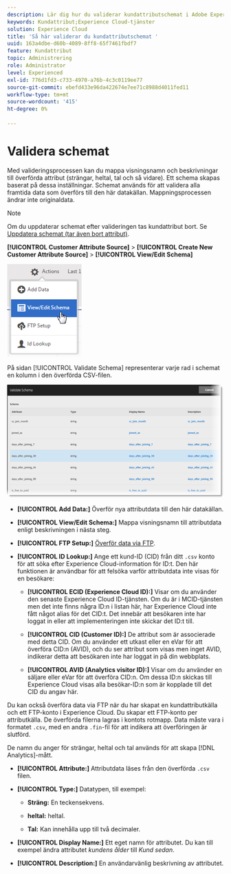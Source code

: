 ```yaml
---
description: Lär dig hur du validerar kundattributschemat i Adobe Experience Cloud.
keywords: Kundattribut;Experience Cloud-tjänster
solution: Experience Cloud
title: 'Så här validerar du kundattributschemat '
uuid: 163a4dbe-d60b-4089-8ff8-65f7461fbdf7
feature: Kundattribut
topic: Administrering
role: Administrator
level: Experienced
exl-id: 776d1fd3-c733-4970-a76b-4c3c0119ee77
source-git-commit: ebefd433e96da422674e7ee71c8988d4011fed11
workflow-type: tm+mt
source-wordcount: '415'
ht-degree: 0%

---
```


# Validera schemat

Med valideringsprocessen kan du mappa visningsnamn och beskrivningar till överförda attribut (strängar, heltal, tal och så vidare). Ett schema skapas baserat på dessa inställningar. Schemat används för att validera alla framtida data som överförs till den här datakällan. Mappningsprocessen ändrar inte originaldata.

>[!NOTE]
>
>Om du uppdaterar schemat efter valideringen tas kundattribut bort. Se [Uppdatera schemat (tar även bort attribut)](t-crs-usecase.md#task_6568898BB7C44A42ABFB86532B89063C).

**[!UICONTROL Customer Attribute Source]** > **[!UICONTROL Create New Customer Attribute Source]** > **[!UICONTROL View/Edit Schema]**

![](assets/view_edit_schema.png)

På sidan [!UICONTROL Validate Schema] representerar varje rad i schemat en kolumn i den överförda CSV-filen.

![](assets/06_crs_usecase.png)

* **[!UICONTROL Add Data:]** Överför nya attributdata till den här datakällan.

* **[!UICONTROL View/Edit Schema:]** Mappa visningsnamn till attributdata enligt beskrivningen i nästa steg.

* **[!UICONTROL FTP Setup:]** [Överför data via FTP](t-upload-attributes-ftp.md#task_591C3B6733424718A62453D2F8ADF73B).

* **[!UICONTROL ID Lookup:]** Ange ett kund-ID (CID) från ditt  `.csv` konto för att söka efter Experience Cloud-information för ID:t. Den här funktionen är användbar för att felsöka varför attributdata inte visas för en besökare:

   * **[!UICONTROL ECID (Experience Cloud ID):]** Visar om du använder den senaste Experience Cloud ID-tjänsten. Om du är i MCID-tjänsten men det inte finns några ID:n i listan här, har Experience Cloud inte fått något alias för det CID:t. Det innebär att besökaren inte har loggat in eller att implementeringen inte skickar det ID:t till.

   * **[!UICONTROL CID (Customer ID):]** De attribut som är associerade med detta CID. Om du använder ett utkast eller en eVar för att överföra CID:n (AVID), och du ser attribut som visas men inget AVID, indikerar detta att besökaren inte har loggat in på din webbplats.

   * **[!UICONTROL AVID (Analytics visitor ID):]** Visar om du använder en säljare eller eVar för att överföra CID:n. Om dessa ID:n skickas till Experience Cloud visas alla besökar-ID:n som är kopplade till det CID du angav här.

Du kan också överföra data via FTP när du har skapat en kundattributkälla och ett FTP-konto i Experience Cloud. Du skapar ett FTP-konto per attributkälla. De överförda filerna lagras i kontots rotmapp. Data måste vara i formatet `.csv`, med en andra `.fin`-fil för att indikera att överföringen är slutförd.

De namn du anger för strängar, heltal och tal används för att skapa [!DNL Analytics]-mått.

* **[!UICONTROL Attribute:]** Attributdata läses från den överförda  `.csv` filen.

* **[!UICONTROL Type:]** Datatypen, till exempel:

   * **Sträng:** En teckensekvens.

   * **heltal:** heltal.

   * **Tal:** Kan innehålla upp till två decimaler.

* **[!UICONTROL Display Name:]** Ett eget namn för attributet. Du kan till exempel ändra attributet *kundens ålder* till *Kund sedan*.

* **[!UICONTROL Description:]** En användarvänlig beskrivning av attributet.
